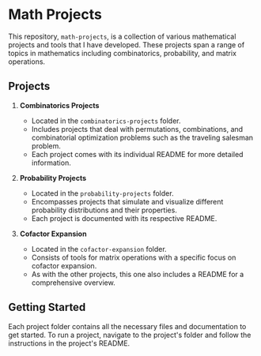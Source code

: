 # Math Projects

This repository, `math-projects`, is a collection of various mathematical projects and tools that I have developed. These projects span a range of topics in mathematics including combinatorics, probability, and matrix operations.

## Projects

1. **Combinatorics Projects**
   - Located in the `combinatorics-projects` folder.
   - Includes projects that deal with permutations, combinations, and combinatorial optimization problems such as the traveling salesman problem.
   - Each project comes with its individual README for more detailed information.

2. **Probability Projects**
   - Located in the `probability-projects` folder.
   - Encompasses projects that simulate and visualize different probability distributions and their properties.
   - Each project is documented with its respective README.

3. **Cofactor Expansion**
   - Located in the `cofactor-expansion` folder.
   - Consists of tools for matrix operations with a specific focus on cofactor expansion.
   - As with the other projects, this one also includes a README for a comprehensive overview.

## Getting Started

Each project folder contains all the necessary files and documentation to get started. To run a project, navigate to the project's folder and follow the instructions in the project's README.
